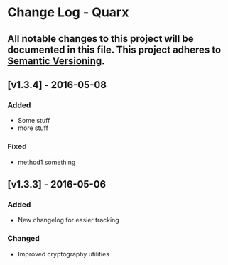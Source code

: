 # Change Log - Quarx
All notable changes to this project will be documented in this file.
This project adheres to [Semantic Versioning](http://semver.org/).
----

## [v1.3.4] - 2016-05-08
### Added
- Some stuff
- more stuff
### Fixed
- method1 something

## [v1.3.3] - 2016-05-06
### Added
- New changelog for easier tracking
### Changed
- Improved cryptography utilities
